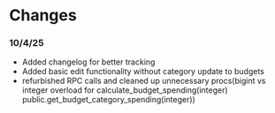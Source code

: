 # Changes
### 10/4/25
- Added changelog for better tracking
- Added basic edit functionality without category update to budgets
- refurbished RPC calls and cleaned up unnecessary procs(bigint vs integer overload for calculate_budget_spending(integer) public.get_budget_category_spending(integer))
